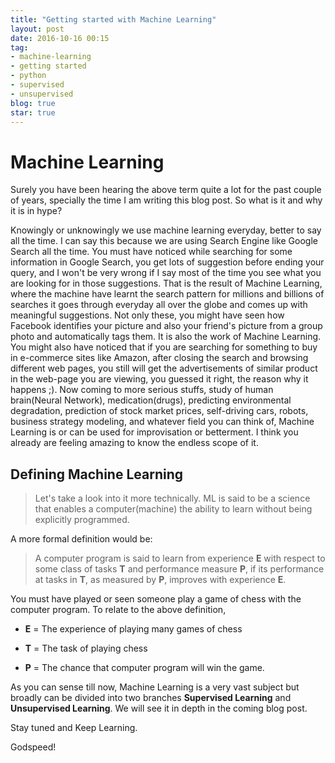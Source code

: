 ```yaml
---
title: "Getting started with Machine Learning"
layout: post
date: 2016-10-16 00:15
tag:
- machine-learning
- getting started
- python
- supervised
- unsupervised
blog: true
star: true
---
```


# Machine Learning

Surely you have been hearing the above term quite a lot for the past couple of years, specially the time I am writing this blog post. So what is it and why it is in hype?

Knowingly or unknowingly we use machine learning everyday, better to say all the time. I can say this because we are using Search Engine like Google Search all the time. You must have noticed while searching for some information in Google Search, you get lots of suggestion before ending your query, and I won't be very wrong if I say most of the time you see what you are looking for in those suggestions. That is the result of Machine Learning, where the machine have learnt the search pattern for millions and billions of searches it goes through everyday all over the globe and comes up with meaningful suggestions. Not only these, you might have seen how Facebook identifies your picture and also your friend's picture from a group photo and automatically tags them. It is also the work of Machine Learning. You might also have noticed that if you are searching for something to buy in e-commerce sites like Amazon, after closing the search and browsing different web pages, you still will get the advertisements of similar product in the web-page you are viewing, you guessed it right, the reason why it happens ;). Now coming to more serious stuffs, study of human brain(Neural Network), medication(drugs), predicting environmental degradation, prediction of stock market prices, self-driving cars, robots, business strategy modeling, and whatever field you can think of, Machine Learning is or can be used for improvisation or betterment. I think you already are feeling amazing to know the endless scope of it.

## Defining Machine Learning

> Let's take a look into it more technically. ML is said to be a science that enables a computer(machine) the ability to learn without being explicitly programmed.

A more formal definition would be:

> A computer program is said to learn from experience **E** with respect to some class of tasks **T** and performance measure **P**, if its performance at tasks in **T**, as measured by **P**, improves with experience **E**.

You must have played or seen someone play a game of chess with the computer program. To relate to the above definition,

* **E** = The experience of playing many games of chess

* **T** = The task of playing chess

* **P** = The chance that computer program will win the game.

As you can sense till now, Machine Learning is a very vast subject but broadly can be divided into two branches **Supervised Learning** and **Unsupervised Learning**. We will see it in depth in the coming blog post. 

Stay tuned and Keep Learning.

Godspeed!